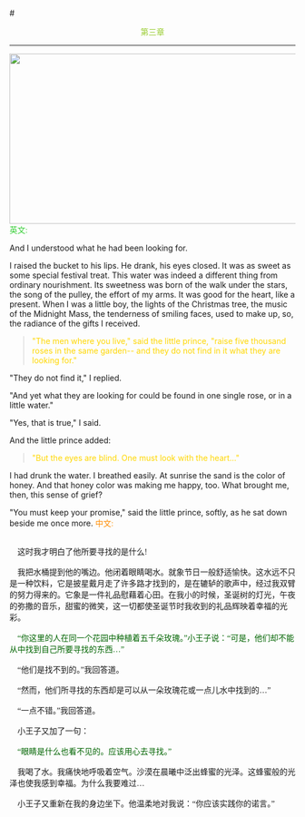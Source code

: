#<center><font color=YellowGreen>第三章</font></center>
***
<img src="https://ss1.bdstatic.com/70cFvXSh_Q1YnxGkpoWK1HF6hhy/it/u=1414534115,3431534802&fm=26&gp=0.jpg" width="850" height="300">
<font color=LimeGreen face="楷体">英文:</font>

And I understood what he had been looking for.

I raised the bucket to his lips. He drank, his eyes closed. It was as sweet as some special festival treat. This water was indeed a different thing from ordinary nourishment. Its sweetness was born of the walk under the stars, the song of the pulley, the effort of my arms. It was good for the heart, like a present. When I was a little boy, the lights of the Christmas tree, the music of the Midnight Mass, the tenderness of smiling faces, used to make up, so, the radiance of the gifts I received.

><font color=Gold>"The men where you live," said the little prince, "raise five thousand roses in the same garden-- and they do not find in it what they are looking for."</font>

"They do not find it," I replied.

"And yet what they are looking for could be found in one single rose, or in a little water."

"Yes, that is true," I said.

And the little prince added:

><font color=Gold>"But the eyes are blind. One must look with the heart..."</font>

I had drunk the water. I breathed easily. At sunrise the sand is the color of honey. And that honey color was making me happy, too. What brought me, then, this sense of grief?

"You must keep your promise," said the little prince, softly, as he sat down beside me once more.
<font color=Darkorange face="楷体">中文:</font>

<font face="楷体"><br>&ensp;&ensp;这时我才明白了他所要寻找的是什么!</br></font>
 <font face="楷体"><br>&ensp;&ensp;我把水桶提到他的嘴边。他闭着眼睛喝水。就象节日一般舒适愉快。这水远不只是一种饮料，它是披星戴月走了许多路才找到的，是在辘轳的歌声中，经过我双臂的努力得来的。它象是一件礼品慰藉着心田。在我小的时候，圣诞树的灯光，午夜的弥撒的音乐，甜蜜的微笑，这一切都使圣诞节时我收到的礼品辉映着幸福的光彩。</br></font>
 <font face="楷体" color=DarkGreen><br>&ensp;&ensp;“你这里的人在同一个花园中种植着五千朵玫瑰。”小王子说：“可是，他们却不能从中找到自己所要寻找的东西…” </br></font>
 <font face="楷体"><br>&ensp;&ensp;“他们是找不到的。”我回答道。</br></font>
 <font face="楷体"><br>&ensp;&ensp;“然而，他们所寻找的东西却是可以从一朵玫瑰花或一点儿水中找到的…” </br></font>
 <font face="楷体"><br>&ensp;&ensp;“一点不错。”我回答道。</br></font>
 <font face="楷体"><br>&ensp;&ensp;小王子又加了一句：</br></font>
 <font face="楷体" color=DarkGreen><br>&ensp;&ensp;“眼睛是什么也看不见的。应该用心去寻找。” </br></font>
 <font face="楷体"><br>&ensp;&ensp;我喝了水。我痛快地呼吸着空气。沙漠在晨曦中泛出蜂蜜的光泽。这蜂蜜般的光泽也使我感到幸福。为什么我要难过…</br></font>
 <font face="楷体"><br>&ensp;&ensp;小王子又重新在我的身边坐下。他温柔地对我说：“你应该实践你的诺言。”</br></font>

